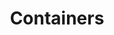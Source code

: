 ---
title: Containers
description: This is a category for all-things Containers and Containerization.
image: cover.png
# Badge style
style:
    background: "#FFFFFF"
    color: "#000000"
---